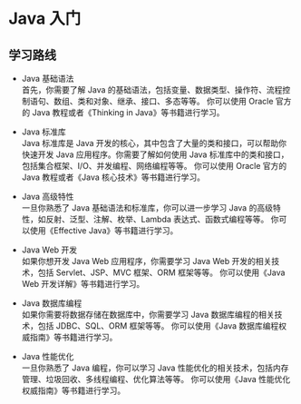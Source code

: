 # Java 入门

## 学习路线
- Java 基础语法 \
首先，你需要了解 Java 的基础语法，包括变量、数据类型、操作符、流程控制语句、数组、类和对象、继承、接口、多态等等。
你可以使用 Oracle 官方的 Java 教程或者《Thinking in Java》等书籍进行学习。

- Java 标准库 \
Java 标准库是 Java 开发的核心，其中包含了大量的类和接口，可以帮助你快速开发 Java 应用程序。你需要了解如何使用 Java 标准库中的类和接口，包括集合框架、I/O、并发编程、网络编程等等。
你可以使用 Oracle 官方的 Java 教程或者《Java 核心技术》等书籍进行学习。

- Java 高级特性 \
一旦你熟悉了 Java 基础语法和标准库，你可以进一步学习 Java 的高级特性，如反射、泛型、注解、枚举、Lambda 表达式、函数式编程等等。
你可以使用《Effective Java》等书籍进行学习。

- Java Web 开发 \
如果你想开发 Java Web 应用程序，你需要学习 Java Web 开发的相关技术，包括 Servlet、JSP、MVC 框架、ORM 框架等等。
你可以使用《Java Web 开发详解》等书籍进行学习。

- Java 数据库编程 \
如果你需要将数据存储在数据库中，你需要学习 Java 数据库编程的相关技术，包括 JDBC、SQL、ORM 框架等等。
你可以使用《Java 数据库编程权威指南》等书籍进行学习。

- Java 性能优化 \
一旦你熟悉了 Java 编程，你可以学习 Java 性能优化的相关技术，包括内存管理、垃圾回收、多线程编程、优化算法等等。
你可以使用《Java 性能优化权威指南》等书籍进行学习。